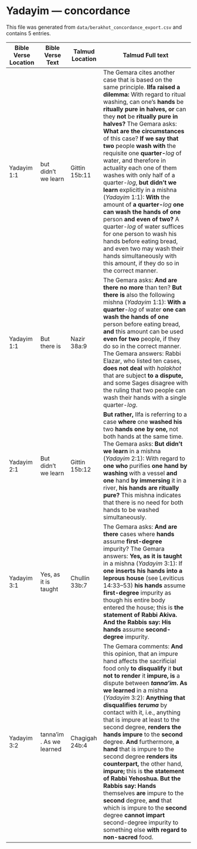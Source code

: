 # Yadayim — concordance

This file was generated from `data/berakhot_concordance_export.csv` and contains 5 entries.

| Bible Verse Location | Bible Verse Text | Talmud Location | Talmud Full text |
|---|---|---|---|
| Yadayim 1:1 | but didn’t we learn | Gittin 15b:11 | The Gemara cites another case that is based on the same principle. <b>Ilfa raised a dilemma:</b> With regard to ritual washing, can one’s <b>hands</b> be <b>ritually pure in halves, or</b> can they <b>not</b> be <b>ritually pure in halves?</b> The Gemara asks: <b>What are the circumstances</b> of this case? <b>If we say that two</b> people <b>wash with</b> the requisite one <b>quarter-</b><i>log</i> of water, and therefore in actuality each one of them washes with only half of a quarter-<i>log</i>, <b>but didn’t we learn</b> explicitly in a mishna (<i>Yadayim</i> 1:1): <b>With</b> the amount of <b>a quarter-</b><i>log</i> <b>one can wash the hands of one</b> person <b>and even of two?</b> A quarter-<i>log</i> of water suffices for one person to wash his hands before eating bread, and even two may wash their hands simultaneously with this amount, if they do so in the correct manner. |
| Yadayim 1:1 | But there is | Nazir 38a:9 | The Gemara asks: <b>And are there no more</b> than ten? <b>But there is</b> also the following mishna (<i>Yadayim</i> 1:1): <b>With a quarter</b>-<i>log</i> of water <b>one can wash the hands of one</b> person before eating bread, <b>and</b> this amount can be used <b>even for two</b> people, if they do so in the correct manner. The Gemara answers: Rabbi Elazar, who listed ten cases, <b>does not deal</b> with <i>halakhot</i> that are subject <b>to a dispute,</b> and some Sages disagree with the ruling that two people can wash their hands with a single quarter-<i>log</i>. |
| Yadayim 2:1 | But didn’t we learn | Gittin 15b:12 | <b>But rather,</b> Ilfa is referring to a case <b>where</b> one <b>washed his</b> two <b>hands one by one,</b> not both hands at the same time. The Gemara asks: <b>But didn’t we learn</b> in a mishna (<i>Yadayim</i> 2:1): With regard to <b>one who</b> purifies <b>one hand by washing</b> with a vessel <b>and one</b> hand <b>by immersing</b> it in a river, <b>his hands are ritually pure?</b> This mishna indicates that there is no need for both hands to be washed simultaneously. |
| Yadayim 3:1 | Yes, as it is taught | Chullin 33b:7 | The Gemara asks: <b>And are there</b> cases where <b>hands</b> assume <b>first-degree</b> impurity? The Gemara answers: <b>Yes, as it is taught</b> in a mishna (<i>Yadayim</i> 3:1): If <b>one inserts his hands into a leprous house</b> (see Leviticus 14:33–53) <b>his hands</b> assume <b>first-degree</b> impurity as though his entire body entered the house; this is <b>the statement of Rabbi Akiva. And the Rabbis say: His hands</b> assume <b>second-degree</b> impurity. |
| Yadayim 3:2 | tanna’im . As we learned | Chagigah 24b:4 | The Gemara comments: <b>And</b> this opinion, that an impure hand affects the sacrificial food only <b>to disqualify</b> it <b>but not to render</b> it <b>impure, is</b> a dispute between <b><i>tanna’im</i>. As we learned</b> in a mishna (<i>Yadayim</i> 3:2): <b>Anything that disqualifies <i>teruma</i></b> by contact with it, i.e., anything that is impure at least to the second degree, <b>renders the hands impure</b> to the <b>second</b> degree. <b>And</b> furthermore, <b>a hand</b> that is impure to the second degree <b>renders its counterpart,</b> the other hand, <b>impure;</b> this is <b>the statement of Rabbi Yehoshua. But the Rabbis say: Hands</b> themselves <b>are</b> impure to the <b>second</b> degree, <b>and</b> that which is impure to the <b>second</b> degree <b>cannot impart</b> second-degree impurity to something else <b>with regard to non-sacred</b> food. |
